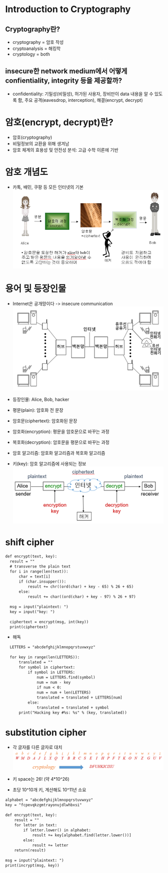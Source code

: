 # Introduction to Cryptography

## Cryptography란?

- cryptography = 암호 작성
- cryptoanalysis = 해킹학
- cryptology = both

## insecure한 network medium에서 어떻게 confientiality, integrity 등을 제공할까?

- confidentiality: 기밀성(비밀성), 허가된 사용자, 장비만이 data 내용을 알 수 있도록 함, 주요 공격(eavesdrop, interception), 해결(encrypt, decrypt)

# 암호(encrypt, decrypt)란?

- 암호(cryptography)
- 비밀정보의 교환을 위해 생겨남
- 암호 체계의 효용성 및 안전성 분석: 고급 수학 이론에 기반

# 암호 개념도

- 카톡, 배민, 쿠팡 등 모든 인터넷의 기본
  ![alt text](image.png)

# 용어 및 등장인물

- Internet은 공개망이다 -> insecure communication
  ![alt text](image-1.png)

- 등장인물: Alice, Bob, hacker

- 평문(plain): 암호화 전 문장
- 암호문(ciphertext): 암호화된 문장
- 암호화(encryption): 평문을 암호문으로 바꾸는 과정
- 복호화(decryption): 암호문을 평문으로 바꾸는 과정
- 암호 알고리즘: 암호화 알고리즘과 복호화 알고리즘
- 키(key): 암호 알고리즘에 사용되는 정보
  ![alt text](image-2.png)

# shift cipher

```
def encrypt(text, key):
  result = ""
  # transverse the plain text
  for i in range(len(text)):
      char = text[i]
      if (char.insupper()):
          result += chr((ord(char) + key - 65) % 26 + 65)
      else:
          result += char((ord(char) + key - 97) % 26 + 97)

  msg = input("plaintext: ")
  key = input("key: ")

  ciphertext = encrypt(msg, int(key))
  print(ciphertext)
```

- 해독

```
  LETTERS = "abcdefghijklmnopqrstuvwxyz"

  for key in range(len(LETTERS)):
      translated = ""
      for symbol in ciphertext:
          if symbol in LETTERS:
              num = LETTERS.find(symbol)
              num = num - key
              if num < 0:
              num = num + len(LETTERS)
              translated = translated + LETTERS[num]
          else:
              translated = translated + symbol
      print("Hacking key #%s: %s" % (key, translated))
```

# substitution cipher

- 각 글자를 다른 글자로 대치
  ![alt text](image-3.png)

- 키 space는 26! (약 4\*10^26)
- 초당 10^10개 키, 계산해도 10^11년 소요

```
alphabet = "abcdefghijklmnopqrstuvwxyz"
key = "fcpevqkzgmtrayonujdlwhbxsi"

def encrypt(text, key):
    result = ""
    for letter in text:
        if letter.lower() in alphabet:
            result += key[alphabet.find(letter.lower())]
        else:
            result += letter
    return(result)

msg = input("plaintext: ")
print(incrypt(msg, key))
```
